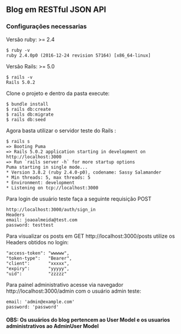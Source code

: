 ## Blog em RESTful JSON API

### Configurações necessarias

Versão ruby: >= 2.4

```console
$ ruby -v
ruby 2.4.0p0 (2016-12-24 revision 57164) [x86_64-linux]
```

Versão Rails: >= 5.0

```console
$ rails -v
Rails 5.0.2
```
Clone o projeto e dentro da pasta execute:
```console
$ bundle install
$ rails db:create
$ rails db:migrate
$ rails db:seed
```

Agora basta utilizar o servidor teste do Rails :
```console
$ rails s
=> Booting Puma
=> Rails 5.0.2 application starting in development on http://localhost:3000
=> Run `rails server -h` for more startup options
Puma starting in single mode...
* Version 3.8.2 (ruby 2.4.0-p0), codename: Sassy Salamander
* Min threads: 5, max threads: 5
* Environment: development
* Listening on tcp://localhost:3000
```
Para login de usuário teste faça a seguinte requisição POST
```console
http://localhost:3000/auth/sign_in
Headers
email: joaoalmeida@test.com
password: testtest
```
Para visualizar os posts em GET http://localhost:3000/posts utilize os Headers obtidos no login:
```console
"access-token": "wwwww",
"token-type":   "Bearer",
"client":       "xxxxx",
"expiry":       "yyyyy",
"uid":          "zzzzz"
```

Para painel administrativo acesse via navegador http://localhost:3000/admin com o usuário admin teste:
```console
email: 'admin@example.com'
password: 'password'
```

#### OBS: Os usuários do blog pertencem ao User Model e os usuarios administrativos ao AdminUser Model
